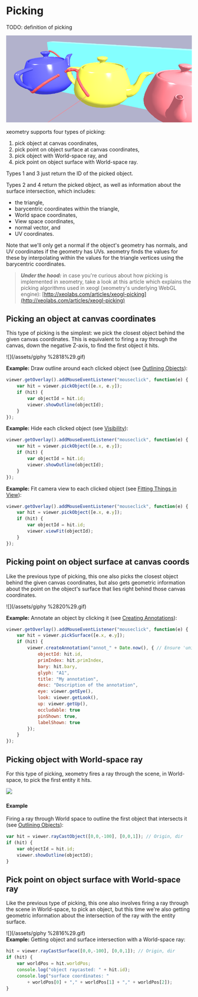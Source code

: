 # Picking

TODO: definition of picking

![](assets/pickingTeapots.png)

xeometry supports four types of picking:

1. pick object at canvas coordinates,
2. pick point on object surface at canvas coordinates,
3. pick object with World-space ray, and
4. pick point on object surface with World-space ray.

Types 1 and 3 just return the ID of the picked object.

Types 2 and 4 return the picked object, as well as information about the surface intersection, which includes:

* the triangle,
* barycentric coordinates within the triangle,
* World space coordinates,
* View space coordinates,
* normal vector, and
* UV coordinates.

Note that we'll only get a normal if the object's geometry has normals, and UV coordinates if the geometry has UVs. xeometry finds the values for these by interpolating within the values for the triangle vertices using the barycentric coordinates.

> _**Under the hood:**_ in case you're curious about how picking is implemented in xeometry, take a look at this article which explains the picking algorithms used in xeogl \(xeometry's underlying WebGL engine\): [http://xeolabs.com/articles/xeogl-picking](http://xeolabs.com/articles/xeogl-picking)

## Picking an object at canvas coordinates

This type of picking is the simplest: we pick the closest object behind the given canvas coordinates. This is equivalent to firing a ray through the canvas, down the negative Z-axis, to find the first object it hits.

![](/assets/giphy %2818%29.gif)

**Example:** Draw outline around each clicked object \(see [Outlining Objects](outlining.md)\):

```javascript
viewer.getOverlay().addMouseEventListener("mouseclick", function(e) {
    var hit = viewer.pickObject([e.x, e.y]);
    if (hit) {
        var objectId = hit.id;
        viewer.showOutline(objectId);
    }
});
```

**Example:** Hide each clicked object \(see [Visibility](visibility.md)\):

```javascript
viewer.getOverlay().addMouseEventListener("mouseclick", function(e) {
    var hit = viewer.pickObject([e.x, e.y]);
    if (hit) {
        var objectId = hit.id;
        viewer.showOutline(objectId);
    }
});
```

**Example:** Fit camera view to each clicked object \(see [Fitting Things in View](fittingThingsInView.md)\):

```javascript
viewer.getOverlay().addMouseEventListener("mouseclick", function(e) {
    var hit = viewer.pickObject([e.x, e.y]);
    if (hit) {
        var objectId = hit.id;
        viewer.viewFit(objectId);
    }
});
```

## Picking point on object surface at canvas coords

Like the previous type of picking, this one also picks the closest object behind the given canvas coordinates, but also gets geometric information about the point on the object's surface that lies right behind those canvas coordinates.

![](/assets/giphy %2820%29.gif)

**Example:** Annotate an object by clicking it \(see [Creating Annotations](annotations.md)\):

```javascript
viewer.getOverlay().addMouseEventListener("mouseclick", function(e) {
    var hit = viewer.pickSurface([e.x, e.y]);
    if (hit) {
        viewer.createAnnotation("annot_" + Date.now(), { // Ensure 'unique' ID
            objectId: hit.id,
            primIndex: hit.primIndex,
            bary: hit.bary,
            glyph: "A1",
            title: "My annotation",
            desc: "Description of the annotation",
            eye: viewer.getEye(),
            look: viewer.getLook(),
            up: viewer.getUp(),
            occludable: true
            pinShown: true,
            labelShown: true
        });
    }
});
```

## Picking object with World-space ray

For this type of picking, xeometry fires a ray through the scene, in World-space, to pick the first entity it hits.

![](https://media.giphy.com/media/3ov9jI86K9NvQMxIzu/giphy.gif)

#### Example

Firing a ray through World space to outline the first object that intersects it \(see [Outlining Objects](outlining.md)\):

```javascript
var hit = viewer.rayCastObject([0,0,-100], [0,0,1]); // Origin, dir
if (hit) {
    var objectId = hit.id;
    viewer.showOutline(objectId);
}
```

## Pick point on object surface with World-space ray

Like the previous type of picking, this one also involves firing a ray through the scene in World-space, to pick an object, but this time we're also getting geometric information about the intersection of the ray with the entity surface.

![](/assets/giphy %2816%29.gif)  
**Example:** Getting object and surface intersection with a World-space ray:

```javascript
hit = viewer.rayCastSurface([0,0,-100], [0,0,1]); // Origin, dir
if (hit) {
    var worldPos = hit.worldPos;
    console.log("object raycasted: " + hit.id);
    console.log("surface coordinates: "
        + worldPos[0] + "," + worldPos[1] + "," + worldPos[2]);
}
```



